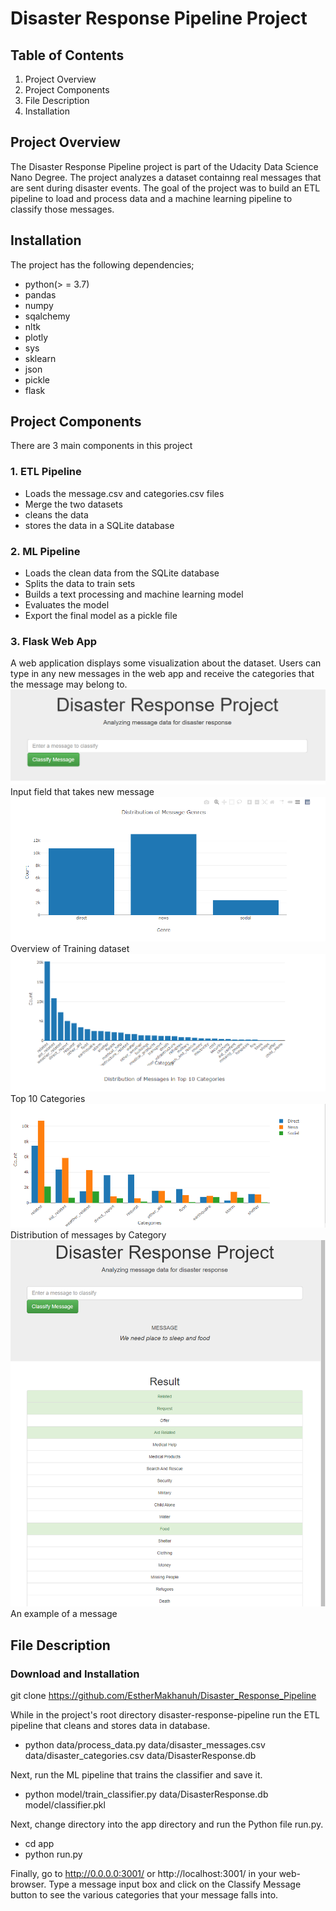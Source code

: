 # Disaster Response Pipeline Project 
## Table of Contents 

1. Project Overview  
2. Project Components
3. File Description 
4. Installation

## Project Overview 
The Disaster Response Pipeline project is part of the Udacity Data Science Nano Degree. The project analyzes a dataset containng real messages that are sent during disaster events. The goal of the project was to build an ETL pipeline to load and process data and a machine learning pipeline to classify those messages.

## Installation
The project has the following dependencies;
* python(> = 3.7)
* pandas
* numpy
* sqalchemy
* nltk
* plotly
* sys
* sklearn
* json
* pickle
* flask
## Project Components
There are 3 main components in this project

### 1. ETL Pipeline
* Loads the message.csv and categories.csv files
* Merge the two datasets
* cleans the data
* stores the data in a SQLite database
### 2. ML Pipeline 
* Loads the clean data from the SQLite database
* Splits the data to train sets
* Builds a text processing and machine learning model
* Evaluates the model
* Export the final model as a pickle file
### 3. Flask Web App
A web application displays some visualization about the dataset. Users can type in any new messages in the web app and receive the categories that the message may belong to.
![This is an image](https://github.com/EstherMakhanuh/Disaster_Response_Pipeline/blob/main/header.PNG)
Input field that takes new message
![This is an image](https://github.com/EstherMakhanuh/Disaster_Response_Pipeline/blob/main/message_genre.PNG)
Overview of Training dataset
![This is an image](https://github.com/EstherMakhanuh/Disaster_Response_Pipeline/blob/main/top10_categories.PNG)
Top 10 Categories
![This is an image](https://github.com/EstherMakhanuh/Disaster_Response_Pipeline/blob/main/categories.PNG)
Distribution of messages by Category
![This is an image](https://github.com/EstherMakhanuh/Disaster_Response_Pipeline/blob/main/message_example.PNG)
An example of a message

## File Description
### Download and Installation 
git clone https://github.com/EstherMakhanuh/Disaster_Response_Pipeline

While in the project's root directory disaster-response-pipeline run the ETL pipeline that cleans and stores data in database.
 - python data/process_data.py data/disaster_messages.csv data/disaster_categories.csv data/DisasterResponse.db

Next, run the ML pipeline that trains the classifier and save it.
- python model/train_classifier.py data/DisasterResponse.db model/classifier.pkl

Next, change directory into the app directory and run the Python file run.py.
- cd app
- python run.py

Finally, go to http://0.0.0.0:3001/ or http://localhost:3001/ in your web-browser. Type a message input box and click on the Classify Message button to see the various categories that your message falls into.


